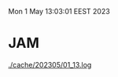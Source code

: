 Mon  1 May 13:03:01 EEST 2023
# JAM
<a href='./cache/202305/01_13.log'>./cache/202305/01_13.log</a>
